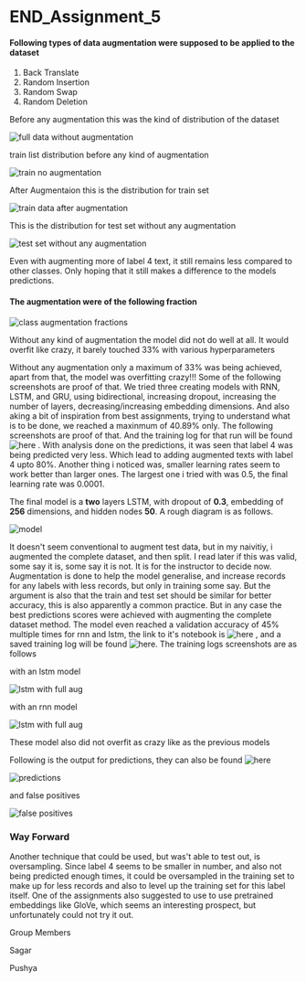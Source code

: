 # END_Assignment_5

#### Following types of data augmentation were supposed to be applied to the dataset
1. Back Translate
2. Random Insertion
3. Random Swap
4. Random Deletion

Before any augmentation this was the kind of distribution of the dataset

![full data without augmentation](https://github.com/kanchana-S/END_Assignment_5/blob/main/images/full_data_wo_aug.png)

train list distribution before any kind of augmentation

![train no augmentation](https://github.com/kanchana-S/END_Assignment_5/blob/main/images/train_list_wo_aug.png)

After Augmentaion this is the distribution for train set

![train data after augmentation](https://github.com/kanchana-S/END_Assignment_5/blob/main/images/after_aug.png)

This is the distribution for test set without any augmentation

![test set without any augmentation](https://github.com/kanchana-S/END_Assignment_5/blob/main/images/test_list.png)

Even with augmenting more of label 4 text, it still remains less compared to other classes. Only hoping that it still makes a difference to the models predictions.

#### The augmentation were of the following fraction

![class augmentation fractions](https://github.com/kanchana-S/END_Assignment_5/blob/main/images/class_aug_fraction.PNG)


Without any kind of augmentation the model did not do well at all. It would overfit like crazy, it barely touched 33% with various hyperparameters


Without any augmentation only a maximum of 33% was being achieved, apart from that, the model was overfitting crazy!!! Some of the following screenshots are proof of that.
We tried three creating models with RNN, LSTM, and GRU, using bidirectional, increasing dropout, increasing the number of layers, decreasing/increasing embedding dimensions. And also aking a bit of inspiration from best assignments, trying to understand what is to be done, we reached a maxinmum of 40.89% only.
The following screenshots are proof of that. And the training log for that run will be found ![here](https://github.com/kanchana-S/END_Assignment_5/blob/main/training_log/lstm_training_log) . With analysis done on the predictions, it was seen that label 4 was being predicted very less. Which lead to adding augmented texts with label 4 upto 80%.
Another thing i noticed was, smaller learning rates seem to work better than larger ones. The largest one i tried with was 0.5, the final learning rate was 0.0001.


The final model is a <b><b>two</b></b> layers LSTM, with dropout of <b>0.3</b>, embedding of <b>256</b> dimensions, and hidden nodes <b>50</b>. A rough diagram is as follows. 

![model](https://github.com/kanchana-S/END_Assignment_5/blob/main/images/model.png)



It doesn't seem conventional to augment test data, but in my naivitiy, i augmented the complete dataset, and then split. I read later if this was valid, some say it is, some say it is not. It is for the instructor to decide now. Augmentation is done to help the model generalise, and increase records for any labels with less records, but only in training some say. But the argument is also that the train and test set should be similar for better accuracy, this is also apparently a common practice. But in any case the best predictions scores were achieved with augmenting the complete dataset method. The model even reached a validation accuracy of 45% multiple times for rnn and lstm, the link to it's notebook is ![here](https://github.com/kanchana-S/END_Assignment_5/blob/main/Copy_of_Assignment_5_Sentiment_Analysis.ipynb) , and a saved training log will be found ![here](https://github.com/kanchana-S/END_Assignment_5/blob/main/training_log/full_aug_logs). The training logs screenshots are as follows

with an lstm model

![lstm with full aug](https://github.com/kanchana-S/END_Assignment_5/blob/main/images/LSTm_256_2_0001_200e_03d.PNG)

with an rnn model

![lstm with full aug](https://github.com/kanchana-S/END_Assignment_5/blob/main/images/rnn_255_2_0001_200e_50h.PNG)


These model also did not overfit as crazy like as the previous models


Following is the output for predictions, they can also be found ![here](https://github.com/kanchana-S/END_Assignment_5/blob/main/training_log/output_25_samples) 

![predictions](https://github.com/kanchana-S/END_Assignment_5/blob/main/images/example_25.PNG)

and false positives

![false positives](https://github.com/kanchana-S/END_Assignment_5/blob/main/images/false_positive.PNG)

### Way Forward
Another technique that could be used, but was't able to test out, is oversampling. Since label 4 seems to be smaller in number, and also not being predicted enough times, it could be oversampled in the training set to make up for less records and also to level up the training set for this label itself. One of the assignments also suggested to use to use pretrained embeddings like GloVe, which seems an interesting prospect, but unfortunately could not try it out.

Group Members

Sagar

Pushya
